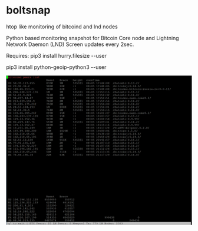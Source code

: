 # boltsnap
htop like monitoring of bitcoind and lnd nodes

Python based monitoring snapshot for Bitcoin Core node and Lightning Network Daemon (LND)
Screen updates every 2sec.

Requires:
pip3 install hurry.filesize --user

pip3 install python-geoip-python3 --user

![alt text](images/boltsnap.png)
